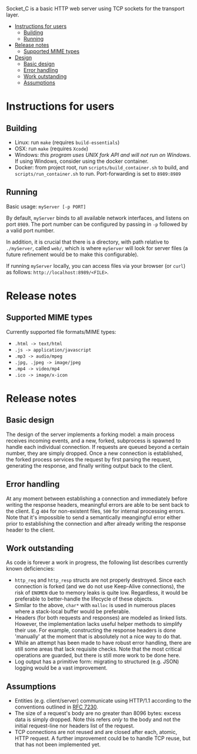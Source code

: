 Socket_C is a basic HTTP web server using TCP sockets for the transport layer.

- [Instructions for users](#instructions-for-users)
  - [Building](#building)
  - [Running](#running)
- [Release notes](#release-notes)
  - [Supported MIME types](#supported-mime-types)
- [Design](#design)
  - [Basic design](#basic-design)
  - [Error handling](#error-handling)
  - [Work outstanding](#work-outstanding)
  - [Assumptions](#assumptions)

# Instructions for users

## Building

- Linux: run `make` (requires `build-essentials`)
- OSX: run `make` (requires `Xcode`)
- Windows: _this program uses UNIX fork API and will not run on Windows_. If using Windows, consider using the docker container.
- Docker: from project root, run `scripts/build_container.sh` to build, and `scripts/run_container.sh` to run. Port-forwarding is set to `8989:8989`

## Running

Basic usage: `myServer [-p PORT]`

By default, `myServer` binds to all available network interfaces, and listens on port `8989`. The port number can be configured by passing in `-p` followed by a valid port number.

In addition, it is crucial that there is a directory, with path relative to `./myServer`, called `web/`, which is where `myServer` will look for server files (a future refinement would be to make this configurable).

If running `myServer` locally, you can access files via your browser (or `curl`) as follows: `http://localhost:8989/<FILE>`.

# Release notes

## Supported MIME types

Currently supported file formats/MIME types:

- `.html -> text/html`
- `.js -> application/javascript`
- `.mp3 -> audio/mpeg`
- `.jpg, .jpeg -> image/jpeg`
- `.mp4 -> video/mp4`
- `.ico -> image/x-icon`

# Release notes

## Basic design

The design of the server implements a forking model: a main process receives incoming events, and a new, forked, subprocess is spawned to handle each individual connection. If requests are queued beyond a certain number, they are simply dropped. Once a new connection is established, the forked process services the request by first parsing the request, generating the response, and finally writing output back to the client.

## Error handling

At any moment between establishing a connection and immediately before writing the response headers, meaningful errors are able to be sent back to the client. E.g `404` for non-existent files, `500` for internal processing errors. Note that it's impossible to send a semantically meangingful error either prior to establishing the connection and after already writing the response header to the client.

## Work outstanding

As code is forever a work in progress, the following list describes currently known deficiencies:

- `http_req` and `http_resp` structs are not properly destroyed. Since each connection is forked (and we do not use Keep-Alive connections), the risk of `ENOMEN` due to memory leaks is quite low. Regardless, it would be preferable to better-handle the lifecycle of these objects.
- Similar to the above, `char*` with `malloc` is used in numerous places where a stack-local buffer would be preferable.
- Headers (for both requests and responses) are modeled as linked lists. However, the implementation lacks useful helper methods to simplify their use. For example, constructing the response headers is done 'manually' at the moment that is absolutely not a nice way to do that.
- While an attempt has been made to have robust error handling, there are still some areas that lack requisite checks. Note that the most critical operations are guarded, but there is still more work to be done here.
- Log output has a primitive form: migrating to structured (e.g. JSON) logging would be a vast improvement.

## Assumptions

- Entities (e.g. client/server) communicate using HTTP/1.1 according to the conventions outlined in [RFC 7230](https://tools.ietf.org/html/rfc7230).
- The size of a request's body are no greater than 8096 bytes: excess data is simply dropped. Note this refers _only_ to the body and not the initial request-line nor headers list of the request.
- TCP connections are not reused and are closed after each, atomic, HTTP request. A further improvement could be to handle TCP reuse, but that has not been implemented yet.
